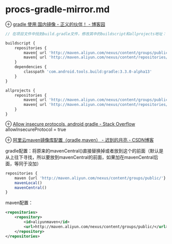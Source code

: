 # procs-gradle-mirror.md
⊕ [gradle 使用 国内镜像 - 正义的伙伴！ - 博客园](https://www.cnblogs.com/whm-blog/p/12407786.html)

```js
// 在项目文件中找到build.gradle文件，修改其中的buildscript和allprojects地址：

buildscript {
    repositories {
        maven{ url 'http://maven.aliyun.com/nexus/content/groups/public/' }
        maven{ url 'http://maven.aliyun.com/nexus/content/repositories/jcenter'}
    }
    dependencies {
        classpath 'com.android.tools.build:gradle:3.3.0-alpha13'
    }
}

allprojects {
    repositories {
        maven{ url 'http://maven.aliyun.com/nexus/content/groups/public/'}
        maven{ url 'http://maven.aliyun.com/nexus/content/repositories/jcenter'}
    }
}
```

⊕ [Allow insecure protocols, android gradle - Stack Overflow](https://stackoverflow.com/questions/68585885/allow-insecure-protocols-android-gradle)
    allowInsecureProtocol = true

⊕ [阿里云maven镜像库配置（gradle,maven） - 迟到的月亮 - CSDN博客](https://blog.csdn.net/qq_32193151/article/details/70907037)

gradle配置：将原来的mavenCentral()直接替换掉或者放到这个的前面（默认是从上往下寻找，所以要放到mavenCentral的前面，如果加在mavenCentral后面，等同于没加）

```js
repositories {
    maven {url 'http://maven.aliyun.com/nexus/content/groups/public/'}
    mavenLocal()
    mavenCentral()
}
```

maven配置：

```xml
<repositories>
    <repository>
        <id>aliyunmaven</id>
        <url>http://maven.aliyun.com/nexus/content/groups/public/</url>
    </repository>
</repositories>
```
